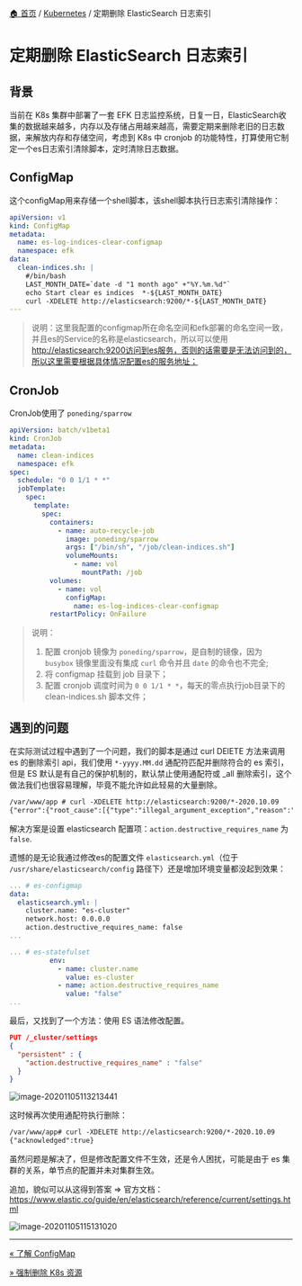 [🏠 首页](../_index.md) / [Kubernetes](_index.md) / 定期删除 ElasticSearch 日志索引

# 定期删除 ElasticSearch 日志索引

## 背景

当前在 K8s 集群中部署了一套 EFK 日志监控系统，日复一日，ElasticSearch收集的数据越来越多，内存以及存储占用越来越高，需要定期来删除老旧的日志数据，来解放内存和存储空间，考虑到 K8s 中 cronjob 的功能特性，打算使用它制定一个es日志索引清除脚本，定时清除日志数据。

## ConfigMap

这个configMap用来存储一个shell脚本，该shell脚本执行日志索引清除操作：

```yaml
apiVersion: v1
kind: ConfigMap
metadata:
  name: es-log-indices-clear-configmap
  namespace: efk
data:
  clean-indices.sh: |
    #/bin/bash
    LAST_MONTH_DATE=`date -d "1 month ago" +"%Y.%m.%d"`
    echo Start clear es indices  *-${LAST_MONTH_DATE}
    curl -XDELETE http://elasticsearch:9200/*-${LAST_MONTH_DATE}
---
```

> 说明：这里我配置的configmap所在命名空间和efk部署的命名空间一致，并且es的Service的名称是elasticsearch，所以可以使用<http://elasticsearch:9200访问到es服务，否则的话需要是无法访问到的，所以这里需要根据具体情况配置es的服务地址；>

## CronJob

CronJob使用了 `poneding/sparrow`

```yaml
apiVersion: batch/v1beta1
kind: CronJob
metadata:
  name: clean-indices
  namespace: efk
spec:
  schedule: "0 0 1/1 * *"
  jobTemplate:
    spec:
      template:
        spec:
          containers:
            - name: auto-recycle-job
              image: poneding/sparrow
              args: ["/bin/sh", "/job/clean-indices.sh"]
              volumeMounts:
                - name: vol
                  mountPath: /job
          volumes:
            - name: vol
              configMap:
                name: es-log-indices-clear-configmap
          restartPolicy: OnFailure
```

> 说明：
>
> 1. 配置 cronjob 镜像为 `poneding/sparrow`，是自制的镜像，因为 `busybox` 镜像里面没有集成 `curl` 命令并且 `date` 的命令也不完全;
> 2. 将 configmap 挂载到 job 目录下；
> 3. 配置 cronjob 调度时间为 `0 0 1/1 * *`，每天的零点执行job目录下的 clean-indices.sh 脚本文件；

## 遇到的问题

在实际测试过程中遇到了一个问题，我们的脚本是通过 curl DElETE 方法来调用 es 的删除索引 api，我们使用 `*-yyyy.MM.dd` 通配符匹配并删除符合的 es 索引，但是 ES 默认是有自己的保护机制的，默认禁止使用通配符或 _all 删除索引，这个做法我们也很容易理解，毕竟不能允许如此轻易的大量删除。

```tex
/var/www/app # curl -XDELETE http://elasticsearch:9200/*-2020.10.09
{"error":{"root_cause":[{"type":"illegal_argument_exception","reason":"Wildcard expressions or all indices are not allowed"}],"type":"illegal_argument_exception","reason":"Wildcard expressions or all indices are not allowed"},"status":400}
```

解决方案是设置 elasticsearch 配置项：`action.destructive_requires_name` 为 `false`.

遗憾的是无论我通过修改es的配置文件 `elasticsearch.yml`（位于 `/usr/share/elasticsearch/config` 路径下）还是增加环境变量都没起到效果：

```yaml
... # es-configmap
data:
  elasticsearch.yml: |
    cluster.name: "es-cluster"
    network.host: 0.0.0.0
    action.destructive_requires_name: false
...    
```

```yaml
... # es-statefulset
          env:
            - name: cluster.name
              value: es-cluster
            - name: action.destructive_requires_name
              value: "false"
...
```

最后，又找到了一个方法：使用 ES 语法修改配置。

```json
PUT /_cluster/settings
{
  "persistent" : {
    "action.destructive_requires_name" : "false"
  }
}
```

![image-20201105113213441](https://images.poneding.com/2025/03/202503112119950.png)

这时候再次使用通配符执行删除：

```tex
/var/www/app# curl -XDELETE http://elasticsearch:9200/*-2020.10.09
{"acknowledged":true}
```

虽然问题是解决了，但是修改配置文件不生效，还是令人困扰，可能是由于 es 集群的关系，单节点的配置并未对集群生效。

追加，貌似可以从这得到答案  => 官方文档：<https://www.elastic.co/guide/en/elasticsearch/reference/current/settings.html>

![image-20201105115131020](https://images.poneding.com/2025/03/202503112119674.png)

---
[« 了解 ConfigMap](configmap-understood.md)

[» 强制删除 K8s 资源](delete-k8s-resource-force.md)
